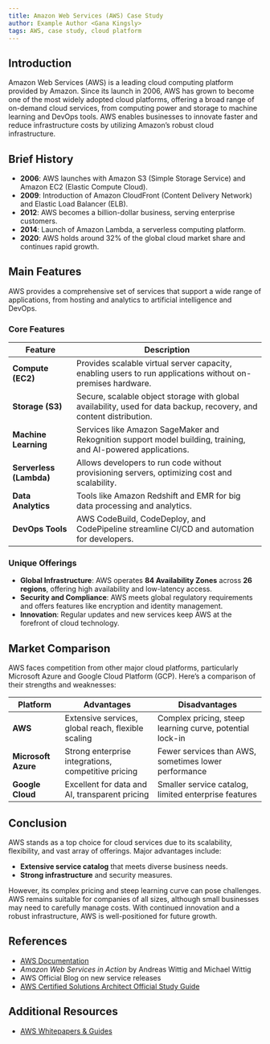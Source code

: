 ```yaml
---
title: Amazon Web Services (AWS) Case Study
author: Example Author <Gana Kingsly>
tags: AWS, case study, cloud platform
---
```


## Introduction

Amazon Web Services (AWS) is a leading cloud computing platform provided by Amazon. Since its launch in 2006, AWS has grown to become one of the most widely adopted cloud platforms, offering a broad range of on-demand cloud services, from computing power and storage to machine learning and DevOps tools. AWS enables businesses to innovate faster and reduce infrastructure costs by utilizing Amazon’s robust cloud infrastructure.

## Brief History

- **2006**: AWS launches with Amazon S3 (Simple Storage Service) and Amazon EC2 (Elastic Compute Cloud).
- **2009**: Introduction of Amazon CloudFront (Content Delivery Network) and Elastic Load Balancer (ELB).
- **2012**: AWS becomes a billion-dollar business, serving enterprise customers.
- **2014**: Launch of Amazon Lambda, a serverless computing platform.
- **2020**: AWS holds around 32% of the global cloud market share and continues rapid growth.

## Main Features

AWS provides a comprehensive set of services that support a wide range of applications, from hosting and analytics to artificial intelligence and DevOps.

### Core Features

| Feature              | Description |
|----------------------|-------------|
| **Compute (EC2)**    | Provides scalable virtual server capacity, enabling users to run applications without on-premises hardware. |
| **Storage (S3)**     | Secure, scalable object storage with global availability, used for data backup, recovery, and content distribution. |
| **Machine Learning** | Services like Amazon SageMaker and Rekognition support model building, training, and AI-powered applications. |
| **Serverless (Lambda)** | Allows developers to run code without provisioning servers, optimizing cost and scalability. |
| **Data Analytics**   | Tools like Amazon Redshift and EMR for big data processing and analytics. |
| **DevOps Tools**     | AWS CodeBuild, CodeDeploy, and CodePipeline streamline CI/CD and automation for developers. |

### Unique Offerings
- **Global Infrastructure**: AWS operates **84 Availability Zones** across **26 regions**, offering high availability and low-latency access.
- **Security and Compliance**: AWS meets global regulatory requirements and offers features like encryption and identity management.
- **Innovation**: Regular updates and new services keep AWS at the forefront of cloud technology.

## Market Comparison

AWS faces competition from other major cloud platforms, particularly Microsoft Azure and Google Cloud Platform (GCP). Here’s a comparison of their strengths and weaknesses:

| Platform           | Advantages                                          | Disadvantages                                         |
|--------------------|-----------------------------------------------------|-------------------------------------------------------|
| **AWS**            | Extensive services, global reach, flexible scaling  | Complex pricing, steep learning curve, potential lock-in |
| **Microsoft Azure**| Strong enterprise integrations, competitive pricing | Fewer services than AWS, sometimes lower performance   |
| **Google Cloud**   | Excellent for data and AI, transparent pricing      | Smaller service catalog, limited enterprise features    |


## Conclusion

AWS stands as a top choice for cloud services due to its scalability, flexibility, and vast array of offerings. Major advantages include:
- **Extensive service catalog** that meets diverse business needs.
- **Strong infrastructure** and security measures.

However, its complex pricing and steep learning curve can pose challenges. AWS remains suitable for companies of all sizes, although small businesses may need to carefully manage costs. With continued innovation and a robust infrastructure, AWS is well-positioned for future growth.

## References

- [AWS Documentation](https://docs.aws.amazon.com/)
- *Amazon Web Services in Action* by Andreas Wittig and Michael Wittig
- AWS Official Blog on new service releases
- [AWS Certified Solutions Architect Official Study Guide](https://aws.amazon.com/certification/)

## Additional Resources

- [AWS Whitepapers & Guides](https://aws.amazon.com/whitepapers/)

